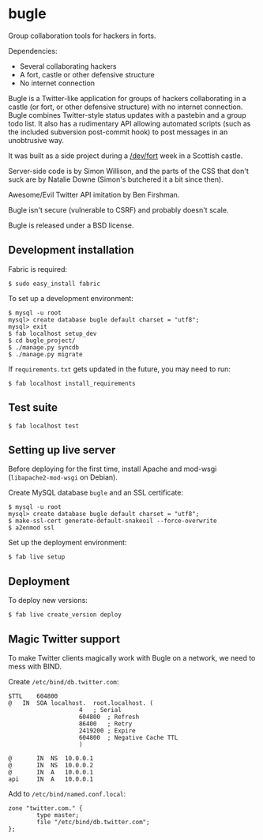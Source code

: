 bugle
=====

Group collaboration tools for hackers in forts.

Dependencies:

- Several collaborating hackers
- A fort, castle or other defensive structure
- No internet connection

Bugle is a Twitter-like application for groups of hackers collaborating in a 
castle (or fort, or other defensive structure) with no internet connection.
Bugle combines Twitter-style status updates with a pastebin and a group todo
list. It also has a rudimentary API allowing automated scripts (such as the 
included subversion post-commit hook) to post messages in an unobtrusive way.

It was built as a side project during a [/dev/fort](http://devfort.com/) week 
in a Scottish castle. 

Server-side code is by Simon Willison, and the parts of the CSS that don't 
suck are by Natalie Downe (Simon's butchered it a bit since then).

Awesome/Evil Twitter API imitation by Ben Firshman.

Bugle isn't secure (vulnerable to CSRF) and probably doesn't scale.

Bugle is released under a BSD license.

Development installation
------------------------

Fabric is required:
    
    $ sudo easy_install fabric

To set up a development environment:

    $ mysql -u root
    mysql> create database bugle default charset = "utf8";
    mysql> exit
    $ fab localhost setup_dev 
    $ cd bugle_project/
    $ ./manage.py syncdb
    $ ./manage.py migrate

If ``requirements.txt`` gets updated in the future, you may need to run:

    $ fab localhost install_requirements


Test suite
----------

    $ fab localhost test


Setting up live server
----------------------

Before deploying for the first time, install Apache and mod-wsgi 
(``libapache2-mod-wsgi`` on Debian).

Create MySQL database ``bugle`` and an SSL certificate:

    $ mysql -u root
    mysql> create database bugle default charset = "utf8";
    $ make-ssl-cert generate-default-snakeoil --force-overwrite
    $ a2enmod ssl

Set up the deployment environment:

    $ fab live setup

Deployment
----------

To deploy new versions:

    $ fab live create_version deploy


Magic Twitter support
---------------------

To make Twitter clients magically work with Bugle on a network, we 
need to mess with BIND.

Create ``/etc/bind/db.twitter.com``:

    $TTL    604800
    @   IN  SOA localhost.  root.localhost. (
                        4   ; Serial
                        604800  ; Refresh
                        86400   ; Retry
                        2419200 ; Expire
                        604800  ; Negative Cache TTL
                        )

    @       IN  NS  10.0.0.1
    @       IN  NS  10.0.0.2
    @       IN  A   10.0.0.1
    api     IN  A   10.0.0.1

Add to ``/etc/bind/named.conf.local``:

    zone "twitter.com." {
            type master;
            file "/etc/bind/db.twitter.com";
    };



